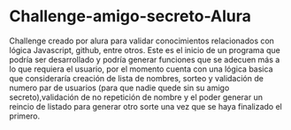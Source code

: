 # Challenge-amigo-secreto-Alura
Challenge creado por alura para validar conocimientos relacionados con lógica Javascript, github, entre otros.
Este es el inicio de un programa que podría ser desarrollado y podría generar funciones que se adecuen más a lo que requiera el usuario, por el momento cuenta con una lógica basica que consideraría creación de lista de nombres, sorteo y validación de numero par de usuarios (para que nadie quede sin su amigo secreto),validación de no repetición de nombre y el poder generar un reincio de listado para generar otro sorte una vez que se haya finalizado el primero.

